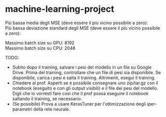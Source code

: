 # machine-learning-project  
  
Più bassa media degli MSE (deve essere il più vicino possibile a zero):  
Più bassa deviazione standard degli MSE (deve essere il più vicino possibile a zero):  

Massimo batch size su GPU: 8192  
Massimo batch size su CPU: 2048  

TODO:  
- Subito dopo il training, salvare i pesi del modello in un file su Google Drive. Prima del training, controllare che un file di pesi sia disponibile. Se disponibile, carica i pesi e salta il training. Altrimenti, esegui il training.
- Chiedere al prof. Asperti se è possibile consegnare uno zip/tar.gz con il notebook (eseguito e con gli output visibili) e il file dei pesi del modello. Digli che lo vorresti fare così che il prof possa eseguire il notebook saltando il training, se necessario.
- (Se possibile) Prova a usare KerasTuner per l'ottimizzazione degli iper-parametri della rete neurale.
